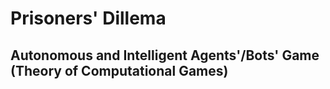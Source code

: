 # Prisoners' Dillema
## Autonomous and Intelligent Agents'/Bots' Game (Theory of Computational Games)

